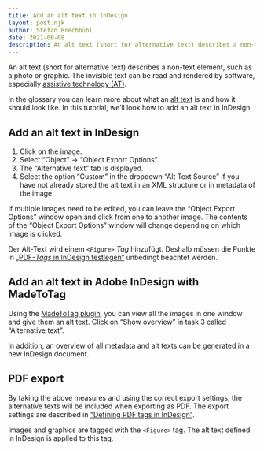 ```yaml
---
title: Add an alt text in InDesign
layout: post.njk
author: Stefan Brechbühl
date: 2021-06-08
description: An alt text (short for alternative text) describes a non-text element, such as a photo or graphic. In this tutorial, we’ll look how to add an alt text in InDesign.
---
```


An alt text (short for alternative text) describes a non-text element, such as a photo or graphic. The invisible text can be read and rendered by software, especially [assistive technology (AT)](/glossary/#assistive-technology).

In the glossary you can learn more about what an [alt text](/glossary/#alt-text) is and how it should look like. In this tutorial, we’ll look how to add an alt text in InDesign.

## Add an alt text in InDesign

1. Click on the image.
2. Select “Object” → “Object Export Options”.
3. The “Alternative text” tab is displayed.
4. Select the option “Custom” in the dropdown “Alt Text Source” if you have not already stored the alt text in an XML structure or in metadata of the image.

<p class="note">
  If multiple images need to be edited, you can leave the “Object Export Options” window open and
  click from one to another image. The contents of the “Object Export Options” window will change
  depending on which image is clicked.
</p>

Der Alt-Text wird einem `<Figure>` _Tag_ hinzufügt. Deshalb müssen die Punkte in [„PDF-_Tags_ in InDesign festlegen“](/de/basics/indesign/defining-pdf-tags-in-indesign/) unbedingt beachtet werden.

## Add an alt text in Adobe InDesign with MadeToTag

Using the [MadeToTag plugin](https://www.axaio.com/doku.php/en:products:madetotag), you can view all the images in one window and give them an alt text. Click on “Show overview” in task 3 called “Alternative text”.

In addition, an overview of all metadata and alt texts can be generated in a new InDesign document.

## PDF export

By taking the above measures and using the correct export settings, the alternative texts will be included when exporting as PDF. The export settings are described in ["Defining PDF tags in InDesign"](/basics/indesign/defining-pdf-tags-in-indesign/).

<p class="note">
  Images and graphics are tagged with the <code>&lt;Figure&gt;</code> tag. The alt text defined in
  InDesign is applied to this tag.
</p>
